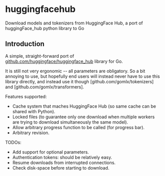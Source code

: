 # huggingfacehub
Download models and tokenizers from HuggingFace Hub, a port of huggingFace_hub python library to Go 

## Introduction

A simple, straight-forward port of [github.com/huggingface/huggingface_hub](https://github.com/huggingface/huggingface_hub) library for Go.

It is still not very ergonomic -- all parameters are obligatory. So a bit annoying to use, but hopefully end users will instead never have to use this library
directly, and instead use it though [github.com/gomlx/tokenizers] and [github.com/gomlx/transformers].

Features supported:

* Cache system that maches HuggingFace Hub (so same cache can be shared with Python).
* Locked files (to guarantee only one download when multiple workers are trying to download simultaneously the same model).
* Allow arbitrary progress function to be called (for progress bar).
* Arbitrary revision.

TODOs:

* Add support for optional parameters.
* Authentication tokens: should be relatively easy.
* Resume downloads from interrupted connections.
* Check disk-space before starting to download.
